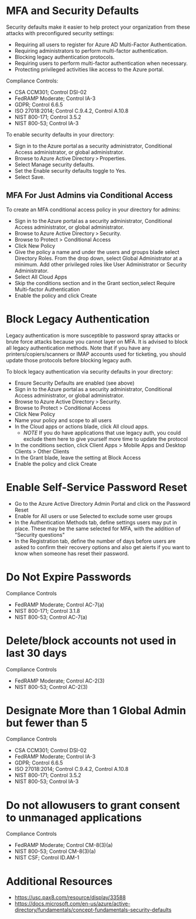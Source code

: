 # MFA and Security Defaults

Security defaults make it easier to help protect your organization from these attacks with preconfigured security settings:
- Requiring all users to register for Azure AD Multi-Factor Authentication.
- Requiring administrators to perform multi-factor authentication.
- Blocking legacy authentication protocols.
- Requiring users to perform multi-factor authentication when necessary.
- Protecting privileged activities like access to the Azure portal.

Compliance Controls:
- CSA CCM301; Control DSI-02
- FedRAMP Moderate; Control IA-3
- GDPR; Control 6.6.5
- ISO 27018:2014; Control C.9.4.2, Control A.10.8
- NIST 800-171; Control 3.5.2
- NIST 800-53; Control IA-3

To enable security defaults in your directory:
- Sign in to the Azure portal as a security administrator, Conditional Access administrator, or global administrator.
- Browse to Azure Active Directory > Properties.
- Select Manage security defaults.
- Set the Enable security defaults toggle to Yes.
- Select Save.

## MFA For Just Admins via Conditional Access
To create an MFA conditional access policy in your directory for admins:
- Sign in to the Azure portal as a security administrator, Conditional Access administrator, or global administrator.
- Browse to Azure Active Directory > Security.
- Browse to Protect > Conditional Access
- Click New Policy
- Give the policy a name and under the users and groups blade select Directory Roles. From the drop down, select Global Administrator at a minimum. Add other privileged roles like User Administrator or Security Administrator.
- Select All Cloud Apps
- Skip the conditions section and in the Grant section,select Require Multi-factor Authentication
- Enable the policy and click Create

# Block Legacy Authentication
Legacy authentication is more susceptible to password spray attacks or brute force attacks because you cannot layer on MFA. It is advised to block all legacy authentication methods. Note that if you have any printers/copiers/scanners or IMAP accounts used for ticketing, you should update those protocols before blocking legacy auth.

To block legacy authentication via security defaults in your directory:
- Ensure Security Defaults are enabled (see above)
- Sign in to the Azure portal as a security administrator, Conditional Access administrator, or global administrator.
- Browse to Azure Active Directory > Security.
- Browse to Protect > Conditional Access
- Click New Policy
- Name your policy and scope to all users
- In the Cloud apps or actions blade, click All cloud apps.
  - *NOTE* If you do have applications that use legacy auth, you could exclude them here to give yourself more time to update the protocol
- In the conditions section, click Client Apps > Mobile Apps and Desktop Clients > Other Clients
- In the Grant blade, leave the setting at Block Access
- Enable the policy and click Create


# Enable Self-Service Password Reset
- Go to the Azure Active Directory Admin Portal and click on the Password Reset 
- Enable for All users or use Selected to exclude some user groups
- In the Authentication Methods tab, define settings users may put in place. These may be the same selected for MFA, with the addition of "Security questions"
- In the Registration tab, define the number of days before users are asked to confirm their recovery options and also get alerts if you want to know when someone has reset their password.

# Do Not Expire Passwords

Compliance Controls
- FedRAMP Moderate; Control AC-7(a)
- NIST 800-171; Control 3.1.8
- NIST 800-53; Control AC-7(a)

# Delete/block accounts not used in last 30 days

Compliance Controls
- FedRAMP Moderate; Control AC-2(3)
- NIST 800-53; Control AC-2(3)

# Designate More than 1 Global Admin but fewer than 5

Compliance Controls
- CSA CCM301; Control DSI-02
- FedRAMP Moderate; Control IA-3
- GDPR; Control 6.6.5
- ISO 27018:2014; Control C.9.4.2, Control A.10.8
- NIST 800-171; Control 3.5.2
- NIST 800-53; Control IA-3

# Do not allowusers to grant consent to unmanaged applications

Compliance Controls
- FedRAMP Moderate; Control CM-8(3)(a)
- NIST 800-53; Control CM-8(3)(a)
- NIST CSF; Control ID.AM-1


# Additional Resources
- https://usc.pax8.com/resource/display/33588
- https://docs.microsoft.com/en-us/azure/active-directory/fundamentals/concept-fundamentals-security-defaults
